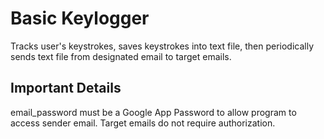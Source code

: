 # Basic Keylogger


Tracks user's keystrokes, saves keystrokes into text file, then periodically sends text file from designated email to target emails.

## Important Details
email_password must be a Google App Password to allow program to access sender email. Target emails do not require authorization.





